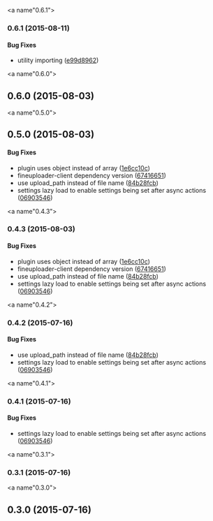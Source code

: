 <a name"0.6.1"></a>
### 0.6.1 (2015-08-11)


#### Bug Fixes

* utility importing ([e99d8962](http://github.com/esbenp/fineuploader-client-knockout.git/commit/e99d8962))


<a name"0.6.0"></a>
## 0.6.0 (2015-08-03)


<a name"0.5.0"></a>
## 0.5.0 (2015-08-03)


#### Bug Fixes

* plugin uses object instead of array ([1e6cc10c](http://github.com/esbenp/fineuploader-client-knockout.git/commit/1e6cc10c))
* fineuploader-client dependency version ([67416651](http://github.com/esbenp/fineuploader-client-knockout.git/commit/67416651))
* use upload_path instead of file name ([84b28fcb](http://github.com/esbenp/fineuploader-client-knockout.git/commit/84b28fcb))
* settings lazy load to enable settings being set after async actions ([06903546](http://github.com/esbenp/fineuploader-client-knockout.git/commit/06903546))


<a name"0.4.3"></a>
### 0.4.3 (2015-08-03)


#### Bug Fixes

* plugin uses object instead of array ([1e6cc10c](http://github.com/esbenp/fineuploader-client-knockout.git/commit/1e6cc10c))
* fineuploader-client dependency version ([67416651](http://github.com/esbenp/fineuploader-client-knockout.git/commit/67416651))
* use upload_path instead of file name ([84b28fcb](http://github.com/esbenp/fineuploader-client-knockout.git/commit/84b28fcb))
* settings lazy load to enable settings being set after async actions ([06903546](http://github.com/esbenp/fineuploader-client-knockout.git/commit/06903546))


<a name"0.4.2"></a>
### 0.4.2 (2015-07-16)


#### Bug Fixes

* use upload_path instead of file name ([84b28fcb](http://github.com/esbenp/fineuploader-client-knockout.git/commit/84b28fcb))
* settings lazy load to enable settings being set after async actions ([06903546](http://github.com/esbenp/fineuploader-client-knockout.git/commit/06903546))


<a name"0.4.1"></a>
### 0.4.1 (2015-07-16)


#### Bug Fixes

* settings lazy load to enable settings being set after async actions ([06903546](http://github.com/esbenp/fineuploader-client-knockout.git/commit/06903546))


<a name"0.3.1"></a>
### 0.3.1 (2015-07-16)


<a name"0.3.0"></a>
## 0.3.0 (2015-07-16)
